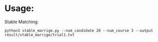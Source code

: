 # Usage:

Stable Matching:
```
python3 stable_marrige.py --num_candidate 20 --num_course 3 --output result/stable_marrige/trial1.txt
```